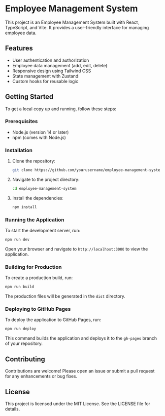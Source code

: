 # Employee Management System

This project is an Employee Management System built with React, TypeScript, and Vite. It provides a user-friendly interface for managing employee data.

## Features

- User authentication and authorization
- Employee data management (add, edit, delete)
- Responsive design using Tailwind CSS
- State management with Zustand
- Custom hooks for reusable logic

## Getting Started

To get a local copy up and running, follow these steps:

### Prerequisites

- Node.js (version 14 or later)
- npm (comes with Node.js)

### Installation

1. Clone the repository:
   ```bash
   git clone https://github.com/yourusername/employee-management-system.git
   ```

2. Navigate to the project directory:
   ```bash
   cd employee-management-system
   ```

3. Install the dependencies:
   ```bash
   npm install
   ```

### Running the Application

To start the development server, run:
```bash
npm run dev
```

Open your browser and navigate to `http://localhost:3000` to view the application.

### Building for Production

To create a production build, run:
```bash
npm run build
```

The production files will be generated in the `dist` directory.

### Deploying to GitHub Pages

To deploy the application to GitHub Pages, run:
```bash
npm run deploy
```

This command builds the application and deploys it to the `gh-pages` branch of your repository.

## Contributing

Contributions are welcome! Please open an issue or submit a pull request for any enhancements or bug fixes.

## License

This project is licensed under the MIT License. See the LICENSE file for details.